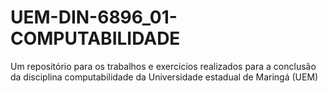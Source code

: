 # UEM-DIN-6896_01-COMPUTABILIDADE
Um repositório para os trabalhos e exercicios realizados para a conclusão da disciplina computabilidade da Universidade estadual de Maringá (UEM)
